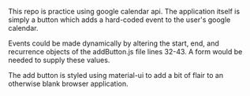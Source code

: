 This repo is practice using google calendar api. The application itself is simply a button which adds a hard-coded event to the user's google calendar. 

Events could be made dynamically by altering the start, end, and recurrence objects of the addButton.js file lines 32-43. A form would be needed to supply these values.

The add button is styled using material-ui to add a bit of flair to an otherwise blank browser application. 
